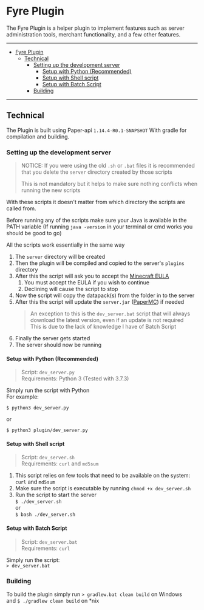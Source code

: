 # Fyre Plugin

The Fyre Plugin is a helper plugin to implement features such as server
administration tools, merchant functionality, and a few other features.

---

- [Fyre Plugin](#fyre-plugin)
	- [Technical](#technical)
		- [Setting up the development server](#setting-up-the-development-server)
		    - [Setup with Python (Recommended)](#setup-with-python-recommended)
		    - [Setup with Shell script](#setup-with-shell-script)
		    - [Setup with Batch Script](#setup-with-batch-script)
        - [Building](#building)

---

## Technical

The Plugin is built using Paper-api `1.14.4-R0.1-SNAPSHOT`
With gradle for compilation and building.

### Setting up the development server

> NOTICE: If you were using the old `.sh` or `.bat` files it is recommended that you delete the `server` directory created by those scripts
> 
> This is not mandatory but it helps to make sure nothing conflicts when running the new scripts

With these scripts it doesn't matter from which directory the scripts are called from.

Before running any of the scripts make sure your Java is available in the PATH variable
(If running `java -version` in your terminal or cmd works you should be good to go)

All the scripts work essentially in the same way

1. The `server` directory will be created
2. Then the plugin will be compiled and copied to the server's `plugins` directory
3. After this the script will ask you to accept the [Minecraft EULA](https://account.mojang.com/documents/minecraft_eula)
    1. You must accept the EULA if you wish to continue
    2. Declining will cause the script to stop
4. Now the script will copy the datapack(s) from the folder in to the server
5. After this the script will update the `server.jar` ([PaperMC](https://papermc.io)) if needed
    > An exception to this is the `dev_server.bat` script that will always download the latest version, even if an update is not required  
    This is due to the lack of knowledge I have of Batch Script
6. Finally the server gets started
7. The server should now be running

#### Setup with Python (Recommended)

> Script: `dev_server.py`  
> Requirements: Python 3 (Tested with 3.7.3)

Simply run the script with Python  
For example:

```$ python3 dev_server.py```

or

```$ python3 plugin/dev_server.py```


#### Setup with Shell script

> Script: `dev_server.sh`  
> Requirements: `curl` and `md5sum`

1. This script relies on few tools that need to be available on the system: `curl` and `md5sum`
2. Make sure the script is executable by running `chmod +x dev_server.sh`
3. Run the script to start the server  
   ```$ ./dev_server.sh```  
   or  
   ```$ bash ./dev_server.sh```

#### Setup with Batch Script

> Script: `dev_server.bat`  
> Requirements: `curl`

Simply run the script:  
```> dev_server.bat```

### Building

To build the plugin simply run `> gradlew.bat clean build` on Windows  
and `$ ./gradlew clean build` on *nix
